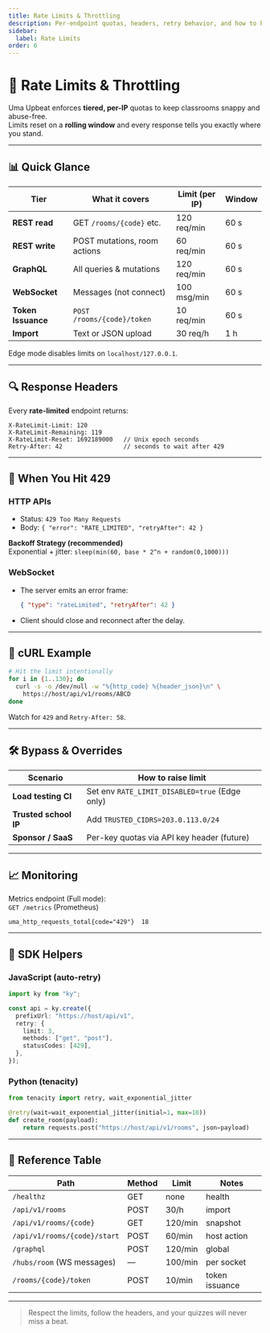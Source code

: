 ```yaml
---
title: Rate Limits & Throttling
description: Per-endpoint quotas, headers, retry behavior, and how to handle 429 responses.
sidebar:
  label: Rate Limits
order: 6
---
```


# 🚦 Rate Limits & Throttling

Uma Upbeat enforces **tiered, per-IP** quotas to keep classrooms snappy and abuse-free.  
Limits reset on a **rolling window** and every response tells you exactly where you stand.

---

## 📊 Quick Glance

| Tier               | What it covers               | Limit (per IP) | Window |
| ------------------ | ---------------------------- | -------------- | ------ |
| **REST read**      | GET `/rooms/{code}` etc.     | 120 req/min    | 60 s   |
| **REST write**     | POST mutations, room actions | 60 req/min     | 60 s   |
| **GraphQL**        | All queries & mutations      | 120 req/min    | 60 s   |
| **WebSocket**      | Messages (not connect)       | 100 msg/min    | 60 s   |
| **Token Issuance** | `POST /rooms/{code}/token`   | 10 req/min     | 60 s   |
| **Import**         | Text or JSON upload          | 30 req/h       | 1 h    |

Edge mode disables limits on `localhost/127.0.0.1`.

---

## 🔍 Response Headers

Every **rate-limited** endpoint returns:

```
X-RateLimit-Limit: 120
X-RateLimit-Remaining: 119
X-RateLimit-Reset: 1692189000   // Unix epoch seconds
Retry-After: 42                 // seconds to wait after 429
```

---

## 🔄 When You Hit 429

### HTTP APIs

- Status: `429 Too Many Requests`
- Body: `{ "error": "RATE_LIMITED", "retryAfter": 42 }`

**Backoff Strategy (recommended)**  
Exponential + jitter: `sleep(min(60, base * 2^n + random(0,1000)))`

### WebSocket

- The server emits an error frame:
  ```json
  { "type": "rateLimited", "retryAfter": 42 }
  ```
- Client should close and reconnect after the delay.

---

## 🧪 cURL Example

```bash
# Hit the limit intentionally
for i in {1..130}; do
  curl -s -o /dev/null -w "%{http_code} %{header_json}\n" \
    https://host/api/v1/rooms/ABCD
done
```

Watch for `429` and `Retry-After: 58`.

---

## 🛠️ Bypass & Overrides

| Scenario              | How to raise limit                             |
| --------------------- | ---------------------------------------------- |
| **Load testing CI**   | Set env `RATE_LIMIT_DISABLED=true` (Edge only) |
| **Trusted school IP** | Add `TRUSTED_CIDRS=203.0.113.0/24`             |
| **Sponsor / SaaS**    | Per-key quotas via API key header (future)     |

---

## 📈 Monitoring

Metrics endpoint (Full mode):  
`GET /metrics` (Prometheus)

```
uma_http_requests_total{code="429"}  18
```

---

## 🧩 SDK Helpers

### JavaScript (auto-retry)

```ts
import ky from "ky";

const api = ky.create({
  prefixUrl: "https://host/api/v1",
  retry: {
    limit: 3,
    methods: ["get", "post"],
    statusCodes: [429],
  },
});
```

### Python (tenacity)

```python
from tenacity import retry, wait_exponential_jitter

@retry(wait=wait_exponential_jitter(initial=1, max=10))
def create_room(payload):
    return requests.post("https://host/api/v1/rooms", json=payload)
```

---

## 📄 Reference Table

| Path                         | Method | Limit   | Notes          |
| ---------------------------- | ------ | ------- | -------------- |
| `/healthz`                   | GET    | none    | health         |
| `/api/v1/rooms`              | POST   | 30/h    | import         |
| `/api/v1/rooms/{code}`       | GET    | 120/min | snapshot       |
| `/api/v1/rooms/{code}/start` | POST   | 60/min  | host action    |
| `/graphql`                   | POST   | 120/min | global         |
| `/hubs/room` (WS messages)   | —      | 100/min | per socket     |
| `/rooms/{code}/token`        | POST   | 10/min  | token issuance |

---

> Respect the limits, follow the headers, and your quizzes will never miss a beat.
